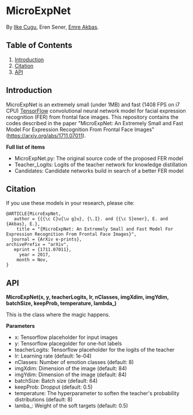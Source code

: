 # MicroExpNet

By [Ilke Cugu](https://scholar.google.com.tr/citations?user=v6YG0YEAAAAJ&hl=en), Eren Sener, [Emre Akbas](http://user.ceng.metu.edu.tr/~emre/).

## Table of Contents

1. [Introduction](#introduction)
2. [Citation](#citation)
3. [API](#api)

## Introduction

MicroExpNet is an extremely small (under 1MB) and fast (1408 FPS on i7 CPU) [TensorFlow](https://www.tensorflow.org/) convolutional neural network model for facial expression recognition (FER) from frontal face images.  This repository contains the codes described in the paper "MicroExpNet: An Extremely Small and Fast Model For Expression Recognition From Frontal Face Images" (https://arxiv.org/abs/1711.07011).

**Full list of items**
  * MicroExpNet.py: The original source code of the proposed FER model
  * Teacher_Logits: Logits of the teacher network for knowledge distillation
  * Candidates: Candidate networks build in search of a better FER model
  
## Citation

If you use these models in your research, please cite:

```
@ARTICLE{MicroExpNet,
   author = {{{\c C}u{\u g}u}, {\.I}. and {{\c S}ener}, E. and {Akbas}, E.},
    title = "{MicroExpNet: An Extremely Small and Fast Model For Expression Recognition From Frontal Face Images}",
  journal = {ArXiv e-prints},
archivePrefix = "arXiv",
   eprint = {1711.07011},
     year = 2017,
    month = Nov,  
}
```

## API
**MicroExpNet(x, y, teacherLogits, lr, nClasses, imgXdim, imgYdim, batchSize, keepProb, temperature, lambda_)**

This is the class where the magic happens.

**Parameters**
  - x: Tensorflow placeholder for input images 
  - y: Tensorflow placegolder for one-hot labels
  - teacherLogits: Tensorflow placeholder for the logits of the teacher
  - lr: Learning rate (default: 1e-04)
  - nClasses: Number of emotion classes (default: 8)
  - imgXdim: Dimension of the image (default: 84)
  - imgYdim: Dimension of the image (default: 84)
  - batchSize: Batch size (default: 64)
  - keepProb: Dropput (default: 0.5)
  - temperature: The hyperparameter to soften the teacher's probability distributions (default: 8)
  - lamba_: Weight of the soft targets (default: 0.5)
